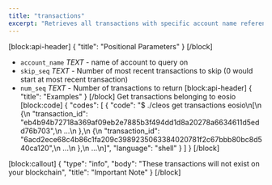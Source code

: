 ```yaml
---
title: "transactions"
excerpt: "Retrieves all transactions with specific account name referenced in their scope."
---
```

[block:api-header]
{
  "title": "Positional Parameters"
}
[/block]
- `account_name` _TEXT_ - name of account to query on
- `skip_seq` _TEXT_ - Number of most recent transactions to skip (0 would start at most recent transaction)
- `num_seq` _TEXT_ - Number of transactions to return
[block:api-header]
{
  "title": "Examples"
}
[/block]
Get transactions belonging to eosio
[block:code]
{
  "codes": [
    {
      "code": "$ ./cleos get transactions eosio\n[\n  {\n    \"transaction_id\": \"eb4b94b72718a369af09eb2e7885b3f494dd1d8a20278a6634611d5edd76b703\",\n    ...\n  },\n  {\n    \"transaction_id\": \"6acd2ece68c4b86c1fa209c3989235063384020781f2c67bbb80bc8d540ca120\",\n    ...\n  },\n  ...\n]",
      "language": "shell"
    }
  ]
}
[/block]

[block:callout]
{
  "type": "info",
  "body": "These transactions will not exist on your blockchain",
  "title": "Important Note"
}
[/block]